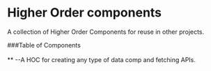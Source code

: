 Higher Order components
=========================
A collection of Higher Order Components for
reuse in other projects.

###Table of Components </br></br>
**<DataComponent>
  --A HOC for creating any type of data comp and fetching APIs.
